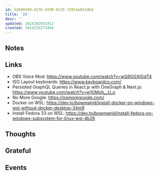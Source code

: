 ```yaml
---
id: 52689399-d176-47d9-9c35-72913e653db4
title: '25'
desc: ''
updated: 1614282931912
created: 1614235273464
---
```


## Notes

## Links

- OBS Voice Mod: https://www.youtube.com/watch?v=wQ9GGXlGdT4
- ISO Layout keyboards: https://www.keyboardco.com/
- Persisted GraphQL Queries in React.js with OneGraph & Next.js:
  https://www.youtube.com/watch?v=w1GMoh__U_o
- No More Google: https://nomoregoogle.com/
- Docker on WSL:
  https://dev.to/bowmanjd/install-docker-on-windows-wsl-without-docker-desktop-34m9
- Install Fedora 33 on WSL:
  https://dev.to/bowmanjd/install-fedora-on-windows-subsystem-for-linux-wsl-4b26

## Thoughts

## Grateful

## Events
